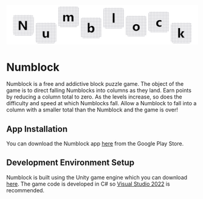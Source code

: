![Numblock](https://github.com/philip-carroll/numblock/blob/main/PlayStore/title.png)
# Numblock
Numblock is a free and addictive block puzzle game. The object of the game is to direct falling Numblocks into columns as they land. Earn points by reducing a column total to zero. As the levels increase, so does the difficulty and speed at which Numblocks fall. Allow a Numblock to fall into a column with a smaller total than the Numblock and the game is over!

## App Installation
You can download the Numblock app [here](https://play.google.com/store/apps/details?id=com.PhilipCarroll.Numblock) from the Google Play Store.

## Development Environment Setup
Numblock is built using the Unity game engine which you can download [here](https://unity3d.com/get-unity/download). The game code is developed in C# so [Visual Studio 2022](https://visualstudio.microsoft.com/vs/community) is recommended.
